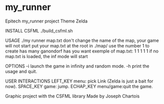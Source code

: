 # my_runner
Epitech my_runner project
Theme Zelda

INSTALL CSFML
		./build_csfml.sh

USAGE
		./my runner map.txt
		don't change the name of the map, your game will not start
		put your map.txt at the root in ./map/
		use the number 1 to create has many ganondorf has you want
		exemple of map.txt: 1  1  1 1 1
		if no map.txt is loaded, the inf mode will start


OPTIONS
 -i		launch the game in infinity and random mode.
 -h		print the usage and quit.

USER INTERACTIONS
 LEFT_KEY	menu: pick Link (Zelda is just a bait for now).
 SPACE_KEY	game: jump.
 ECHAP_KEY	menu/game:quit the game.

Graphic project with the CSFML library
Made by Joseph Chartois
